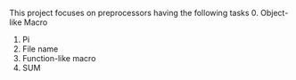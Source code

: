 This project focuses on preprocessors having the following tasks 
0. Object-like Macro
1. Pi
2. File name
3. Function-like macro
4. SUM
